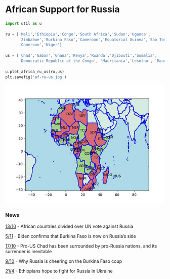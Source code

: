# African Support for Russia

```python
import util as u

ru = ['Mali','Ethiopia','Congo','South Africa','Sudan','Uganda',
      'Zimbabwe','Burkina Faso','Cameroon','Equatorial Guinea','Sao Tome and Principe',
      'Cameroon','Niger'] 

us = ['Chad','Gabon','Ghana','Kenya','Rwanda','Djibouti','Somalia',
      'Democratic Republic of the Congo', 'Mauritania','Lesotho', 'Mauritius']

u.plot_africa_ru_us(ru,us)
plt.savefig('af-ru-us.jpg')   
```

![](af-ru-us.jpg)



### News

[13/10](https://www.africanews.com/2022/10/13/african-countries-divided-over-un-vote-against-russia//) -
African countries divided over UN vote against Russia

[5/11](https://tfiglobalnews.com/2022/11/05/biden-confirms-that-burkina-faso-is-now-on-russias-side/) -
Biden confirms that Burkina Faso is now on Russia’s side

[17/10](https://tfiglobalnews.com/2022/10/17/pro-us-chad-has-been-surrounded-by-pro-russia-nations-and-its-surrender-is-inevitable/) -
Pro-US Chad has been surrounded by pro-Russia nations, and its surrender is inevitable

[9/10](https://www.bbc.com/news/world-africa-63171771) -
Why Russia is cheering on the Burkina Faso coup

[21/4](https://news.yahoo.com/ethiopians-hope-fight-russia-ukraine-161351963.html) -
Ethiopians hope to fight for Russia in Ukraine




